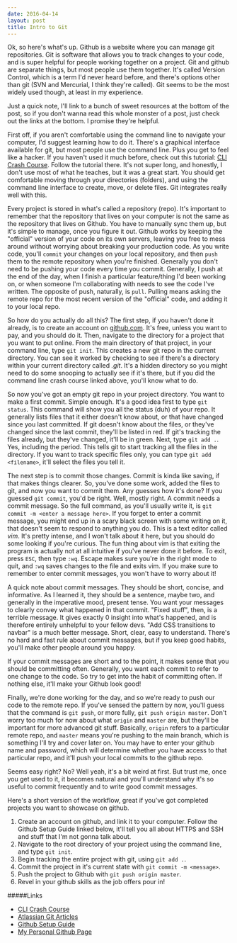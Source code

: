 ```yaml
---
date: 2016-04-14
layout: post
title: Intro to Git
---
```


Ok, so here's what's up. Github is a website where you can manage git repositories. Git is software that allows you to track changes to your code, and is super helpful for people working together on a project. Git and github are separate things, but most people use them together. It's called Version Control, which is a term I'd never heard before, and there's options other than git (SVN and Mercurial, I think they're called). Git seems to be the most widely used though, at least in my experience.

Just a quick note, I'll link to a bunch of sweet resources at the bottom of the post, so if you don't wanna read this whole monster of a post, just check out the links at the bottom. I promise they're helpful.

First off, if you aren't comfortable using the command line to navigate your computer, I'd suggest learning how to do it. There's a graphical interface available for git, but most people use the command line. Plus you get to feel like a hacker. If you haven't used it much before, check out this tutorial: [CLI Crash Course](http://cli.learncodethehardway.org/book/). Follow the tutorial there. It's not super long, and honestly, I don't use most of what he teaches, but it was a great start. You should get comfortable moving through your directories (folders), and using the command line interface to create, move, or delete files. Git integrates really well with this.

Every project is stored in what's called a repository (repo). It's important to remember that the repository that lives on your computer is not the same as the repository that lives on Github. You have to manually sync them up, but it's simple to manage, once you figure it out. Github works by keeping the "official" version of your code on its own servers, leaving you free to mess around without worrying about breaking your production code. As you write code, you'll ```commit``` your changes on your local repository, and then ```push``` them to the remote repository when you're finished. Generally you don't need to be pushing your code every time you commit. Generally, I push at the end of the day, when I finish a particular feature/thing I'd been working on, or when someone I'm collaborating with needs to see the code I've written. The opposite of push, naturally, is ```pull```. Pulling means asking the remote repo for the most recent version of the "official" code, and adding it to your local repo.

So how do you actually do all this? The first step, if you haven't done it already, is to create an account on [github.com](https://github.com). It's free, unless you want to pay, and you should do it. Then, navigate to the directory for a project that you want to put online. From the main directory of that project, in your command line, type ```git init```. This creates a new git repo in the current directory. You can see it worked by checking to see if there's a directory within your current directory called *.git*. It's a hidden directory so you might need to do some snooping to actually see if it's there, but if you did the command line crash course linked above, you'll know what to do.

So now you've got an empty git repo in your project directory. You want to make a first commit. Simple enough. It's a good idea first to type ```git status```. This command will show you all the status (duh) of your repo. It generally lists files that it either doesn't know about, or that have changed since you last committed. If git doesn't know about the files, or they've changed since the last commit, they'll be listed in red. If git's tracking the files already, but they've changed, it'll be in green. Next, type ```git add .```. Yes, including the period. This tells git to start tracking all the files in the directory. If you want to track specific files only, you can type ```git add <filename>```, it'll select the files you tell it.

The next step is to commit those changes. Commit is kinda like saving, if that makes things clearer. So, you've done some work, added the files to git, and now you want to commit them. Any guesses how it's done? If you guessed ```git commit```, you'd be right. Well, mostly right. A commit needs a commit message. So the full command, as you'll usually write it, is ```git commit -m <enter a message here>```. If you forget to enter a commit message, you might end up in a scary black screen with some writing on it, that doesn't seem to respond to anything you do. This is a text editor called *vim*. It's pretty intense, and I won't talk about it here, but you should do some looking if you're curious. The fun thing about vim is that exiting the program is actually not at all intuitive if you've never done it before. To exit, press ```ESC```, then type ```:wq```. Escape makes sure you're in the right mode to quit, and ```:wq``` saves changes to the file and exits vim. If you make sure to remember to enter commit messages, you won't have to worry about it!

A quick note about commit messages. They should be short, concise, and informative. As I learned it, they should be a sentence, maybe two, and generally in the imperative mood, present tense. You want your messages to clearly convey what happened in that commit. "Fixed stuff", then, is a terrible message. It gives exactly 0 insight into what's happened, and is therefore entirely unhelpful to your fellow devs. "Add CSS transitions to navbar" is a much better message. Short, clear, easy to understand. There's no hard and fast rule about commit messages, but if you keep good habits, you'll make other people around you happy.

If your commit messages are short and to the point, it makes sense that you should be committing often. Generally, you want each commit to refer to one change to the code. So try to get into the habit of committing often. If nothing else, it'll make your Github look good!

Finally, we're done working for the day, and so we're ready to push our code to the remote repo. If you've sensed the pattern by now, you'll guess that the command is ```git push```, or more fully, ```git push origin master```. Don't worry too much for now about what ```origin``` and ```master``` are, but they'll be important for more advanced git stuff. Basically, ```origin``` refers to a particular remote repo, and ```master``` means you're pushing to the main branch, which is something I'll try and cover later on. You may have to enter your github name and password, which will determine whether you have access to that particular repo, and it'll push your local commits to the github repo.

Seems easy right? No? Well yeah, it's a bit weird at first. But trust me, once you get used to it, it becomes natural and you'll understand why it's so useful to commit frequently and to write good commit messages.

Here's a short version of the workflow, great if you've got completed projects you want to showcase on github.

1. Create an account on github, and link it to your computer. Follow the Github Setup Guide linked below, it'll tell you all about HTTPS and SSH and stuff that I'm not gonna talk about.
2. Navigate to the root directory of your project using the command line, and type ```git init```.
3. Begin tracking the entire project with git, using ```git add .```.
4. Commit the project in it's current state with ```git commit -m <message>```.
5. Push the project to Github with ```git push origin master```.
6. Revel in your github skills as the job offers pour in!


#####Links

- [CLI Crash Course](http://cli.learncodethehardway.org/book/)
- [Atlassian Git Articles](https://www.atlassian.com/git/tutorials/what-is-version-control)
- [Github Setup Guide](https://www.atlassian.com/git/tutorials/what-is-version-control)
- [My Personal Github Page](https://github.com/bowmanmike)
